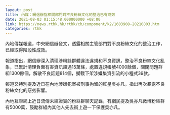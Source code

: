 ```yaml
---
layout: post
title: 內媒：網信辦指相關部門對不良粉絲文化的整治已有成效
date: 2021-08-03 01:15:48.000000000 +08:00
link: https://news.rthk.hk/rthk/ch/component/k2/1603908-20210803.htm
categories: rthk
---
```


內地傳媒報道，中央網信辦發文，透露相關主管部門對不良粉絲文化的整治工作，已經取得階段性成效。

報道指出，網信辦深入清理涉粉絲群體違法違規和不良資訊，整治不良粉絲文化亂象，已累計清理負面有害資訊超過15萬條，處置違規帳號4000餘個，關閉問題群組1300餘個，解散不良話題814個，攔截下架涉嫌集資引流的小程式39款。

報道又特別提及近日在內地涉嫌犯案被刑事拘留的紅星吳亦凡，指出再次暴露不良粉絲文化的惡劣影響。

內地互聯網上近日流傳未經證實的粉絲群聊天記錄，有網民提及吳亦凡微博粉絲群有5000萬，鼓勵群組內其他人先去街上遊一下保護吳亦凡。

